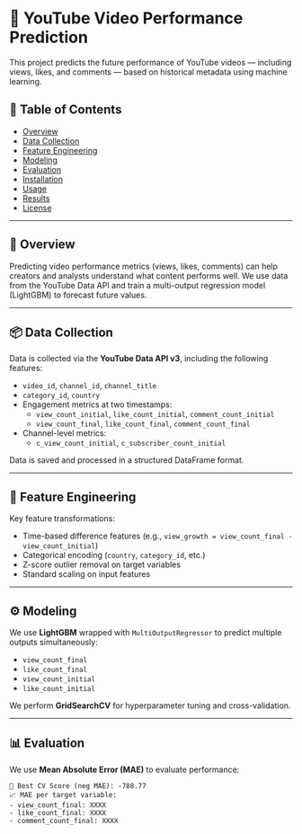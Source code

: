 # 🎥 YouTube Video Performance Prediction

This project predicts the future performance of YouTube videos — including views, likes, and comments — based on historical metadata using machine learning.

## 📌 Table of Contents

- [Overview](#overview)
- [Data Collection](#data-collection)
- [Feature Engineering](#feature-engineering)
- [Modeling](#modeling)
- [Evaluation](#evaluation)
- [Installation](#installation)
- [Usage](#usage)
- [Results](#results)
- [License](#license)

---

## 📖 Overview

Predicting video performance metrics (views, likes, comments) can help creators and analysts understand what content performs well. We use data from the YouTube Data API and train a multi-output regression model (LightGBM) to forecast future values.

---

## 📦 Data Collection

Data is collected via the **YouTube Data API v3**, including the following features:

- `video_id`, `channel_id`, `channel_title`
- `category_id`, `country`
- Engagement metrics at two timestamps:
  - `view_count_initial`, `like_count_initial`, `comment_count_initial`
  - `view_count_final`, `like_count_final`, `comment_count_final`
- Channel-level metrics:
  - `c_view_count_initial`, `c_subscriber_count_initial`

Data is saved and processed in a structured DataFrame format.

---

## 🧪 Feature Engineering

Key feature transformations:

- Time-based difference features (e.g., `view_growth = view_count_final - view_count_initial`)
- Categorical encoding (`country`, `category_id`, etc.)
- Z-score outlier removal on target variables
- Standard scaling on input features

---

## ⚙️ Modeling

We use **LightGBM** wrapped with `MultiOutputRegressor` to predict multiple outputs simultaneously:

- `view_count_final`
- `like_count_final`
- `view_count_initial`
- `like_count_initial`

We perform **GridSearchCV** for hyperparameter tuning and cross-validation.

---

## 📊 Evaluation

We use **Mean Absolute Error (MAE)** to evaluate performance:

```text
🎯 Best CV Score (neg MAE): -788.77
📈 MAE per target variable:
- view_count_final: XXXX
- like_count_final: XXXX
- comment_count_final: XXXX
